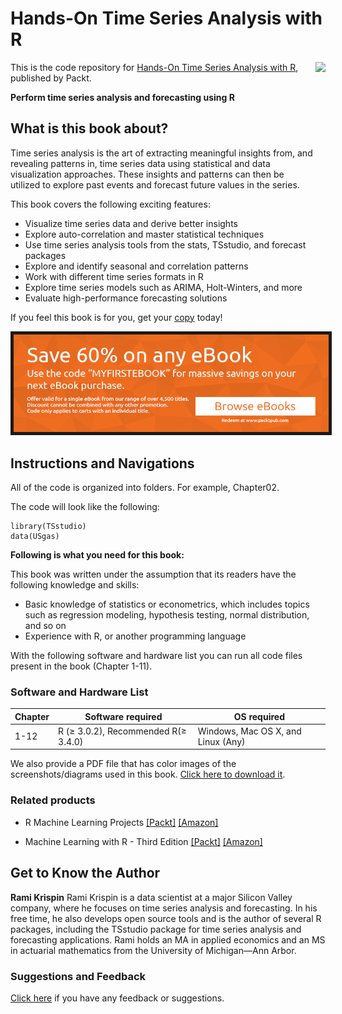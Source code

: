 # Hands-On Time Series Analysis with R
<a href="https://www2.packtpub.com/big-data-and-business-intelligence/hands-time-series-analysis-r?utm_source=github&utm_medium=repository&utm_campaign=9781788629157"><img src="https://packt-type-cloud.s3.amazonaws.com/uploads/sites/2205/2019/05/cover.png" height="256px" align="right"></a>

This is the code repository for [Hands-On Time Series Analysis with R](https://www2.packtpub.com/big-data-and-business-intelligence/hands-time-series-analysis-r?utm_source=github&utm_medium=repository&utm_campaign=9781788629157), published by Packt.

**Perform time series analysis and forecasting using R**

## What is this book about?
Time series analysis is the art of extracting meaningful insights from, and revealing patterns in, time series data using statistical and data visualization approaches. These insights and patterns can then be utilized to explore past events and forecast future values in the series.

This book covers the following exciting features:
* Visualize time series data and derive better insights
* Explore auto-correlation and master statistical techniques
* Use time series analysis tools from the stats, TSstudio, and forecast packages
* Explore and identify seasonal and correlation patterns
* Work with different time series formats in R
* Explore time series models such as ARIMA, Holt-Winters, and more
* Evaluate high-performance forecasting solutions

If you feel this book is for you, get your [copy](https://www.amazon.com/dp/1788629159) today!

<a href="https://www.packtpub.com/?utm_source=github&utm_medium=banner&utm_campaign=GitHubBanner"><img src="https://raw.githubusercontent.com/PacktPublishing/GitHub/master/GitHub.png" 
alt="https://www.packtpub.com/" border="5" /></a>


## Instructions and Navigations
All of the code is organized into folders. For example, Chapter02.

The code will look like the following:
```
library(TSstudio)
data(USgas)
```

**Following is what you need for this book:**

This book was written under the assumption that its readers have the following knowledge
and skills:
* Basic knowledge of statistics or econometrics, which includes topics such as regression modeling, hypothesis testing, normal distribution, and so on
* Experience with R, or another programming language

With the following software and hardware list you can run all code files present in the book (Chapter 1-11).

### Software and Hardware List

| Chapter  | Software required                   | OS required                        |
| -------- | ------------------------------------| -----------------------------------|
| 1-12    | R (≥ 3.0.2), Recommended R(≥ 3.4.0)| Windows, Mac OS X, and Linux (Any) |
We also provide a PDF file that has color images of the screenshots/diagrams used in this book. [Click here to download it](https://www.packtpub.com/sites/default/files/downloads/9781788629157_ColorImages.pdf).
### Related products
* R Machine Learning Projects [[Packt]](https://www2.packtpub.com/big-data-and-business-intelligence/r-machine-learning-projects?utm_source=github&utm_medium=repository&utm_campaign=9781789807943) [[Amazon]](https://www.amazon.com/dp/B07KJDL5Y9)

* Machine Learning with R - Third Edition [[Packt]](https://www.packtpub.com/big-data-and-business-intelligence/machine-learning-r-third-edition?utm_source=github&utm_medium=repository&utm_campaign=9781788295864) [[Amazon]](https://www.amazon.com/dp/1788295862)

## Get to Know the Author
**Rami Krispin**
Rami Krispin is a data scientist at a major Silicon Valley company, where he focuses on time series analysis and forecasting. In his free time, he also develops open source tools and is the author of several R packages, including the TSstudio package for time series analysis and forecasting applications. Rami holds an MA in applied economics and an MS in actuarial mathematics from the University of Michigan—Ann Arbor.

### Suggestions and Feedback
[Click here](https://docs.google.com/forms/d/e/1FAIpQLSdy7dATC6QmEL81FIUuymZ0Wy9vH1jHkvpY57OiMeKGqib_Ow/viewform) if you have any feedback or suggestions.
